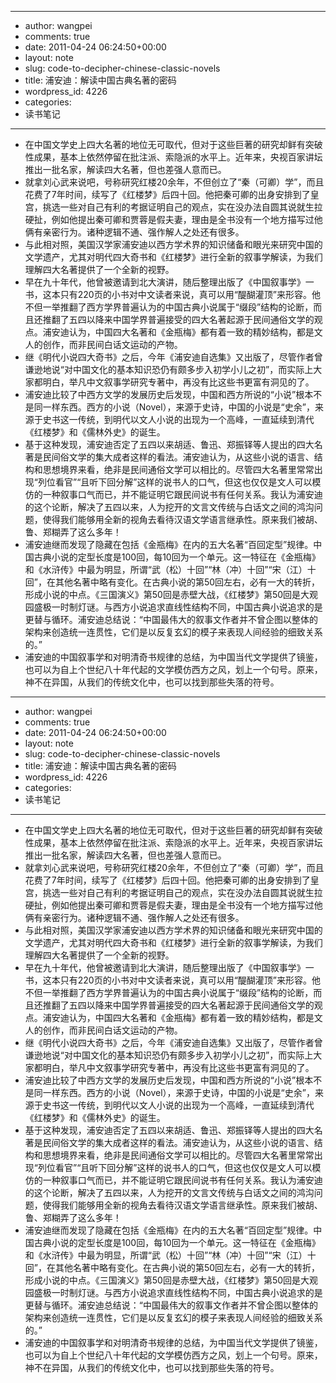 - --
- author: wangpei
- comments: true
- date: 2011-04-24 06:24:50+00:00
- layout: note
- slug: code-to-decipher-chinese-classic-novels
- title: 浦安迪：解读中国古典名著的密码
- wordpress_id: 4226
- categories:
- 读书笔记
- --
- 在中国文学史上四大名著的地位无可取代，但对于这些巨著的研究却鲜有突破性成果，基本上依然停留在批注派、索隐派的水平上。近年来，央视百家讲坛推出一批名家，解读四大名著，但也差强人意而已。
- 就拿刘心武来说吧，号称研究红楼20余年，不但创立了“秦（可卿）学”，而且花费了7年时间，续写了《红楼梦》后四十回。他把秦可卿的出身安排到了皇宫，挑选一些对自己有利的考据证明自己的观点，实在没办法自圆其说就生拉硬扯，例如他提出秦可卿和贾蓉是假夫妻，理由是全书没有一个地方描写过他俩有亲密行为。诸种逻辑不通、强作解人之处还有很多。
- 与此相对照，美国汉学家浦安迪以西方学术界的知识储备和眼光来研究中国的文学遗产，尤其对明代四大奇书和《红楼梦》进行全新的叙事学解读，为我们理解四大名著提供了一个全新的视野。
- 早在九十年代，他曾被邀请到北大演讲，随后整理出版了《中国叙事学》一书，这本只有220页的小书对中文读者来说，真可以用“醍醐灌顶”来形容。他不但一举推翻了西方学界普遍认为的中国古典小说属于“缀段”结构的论断，而且还推翻了五四以降来中国学界普遍接受的四大名著起源于民间通俗文学的观点。浦安迪认为，中国四大名著和《金瓶梅》都有着一致的精妙结构，都是文人的创作，而非民间白话文运动的产物。
- 继《明代小说四大奇书》之后，今年《浦安迪自选集》又出版了，尽管作者曾谦逊地说“对中国文化的基本知识恐仍有颇多步入初学小儿之初”，而实际上大家都明白，举凡中文叙事学研究专著中，再没有比这些书更富有洞见的了。
- 浦安迪比较了中西方文学的发展历史后发现，中国和西方所说的“小说”根本不是同一样东西。西方的小说（Novel），来源于史诗，中国的小说是“史余”，来源于史书这一传统，到明代以文人小说的出现为一个高峰，一直延续到清代《红楼梦》和《儒林外史》的诞生。
- 基于这种发现，浦安迪否定了五四以来胡适、鲁迅、郑振铎等人提出的四大名著是民间俗文学的集大成者这样的看法。浦安迪认为，从这些小说的语言、结构和思想境界来看，绝非是民间通俗文学可以相比的。尽管四大名著里常常出现“列位看官”“且听下回分解”这样的说书人的口气，但这也仅仅是文人可以模仿的一种叙事口气而已，并不能证明它跟民间说书有任何关系。我认为浦安迪的这个论断，解决了五四以来，人为挖开的文言文传统与白话文之间的鸿沟问题，使得我们能够用全新的视角去看待汉语文学语言继承性。原来我们被胡、鲁、郑糊弄了这么多年！
- 浦安迪继而发现了隐藏在包括《金瓶梅》在内的五大名著“百回定型”规律。中国古典小说的定型长度是100回，每10回为一个单元。这一特征在《金瓶梅》和《水浒传》中最为明显，所谓“武（松）十回”“林（冲）十回”“宋（江）十回”，在其他名著中略有变化。在古典小说的第50回左右，必有一大的转折，形成小说的中点。《三国演义》第50回是赤壁大战，《红楼梦》第50回是大观园盛极一时制灯谜。与西方小说追求直线性结构不同，中国古典小说追求的是更替与循环。浦安迪总结说：“中国最伟大的叙事文作者并不曾企图以整体的架构来创造统一连贯性，它们是以反复玄幻的模子来表现人间经验的细致关系的。”
- 浦安迪的中国叙事学和对明清奇书规律的总结，为中国当代文学提供了镜鉴，也可以为自上个世纪八十年代起的文学模仿西方之风，划上一个句号。原来，神不在异国，从我们的传统文化中，也可以找到那些失落的符号。
- --
- author: wangpei
- comments: true
- date: 2011-04-24 06:24:50+00:00
- layout: note
- slug: code-to-decipher-chinese-classic-novels
- title: 浦安迪：解读中国古典名著的密码
- wordpress_id: 4226
- categories:
- 读书笔记
- --
- 在中国文学史上四大名著的地位无可取代，但对于这些巨著的研究却鲜有突破性成果，基本上依然停留在批注派、索隐派的水平上。近年来，央视百家讲坛推出一批名家，解读四大名著，但也差强人意而已。
- 就拿刘心武来说吧，号称研究红楼20余年，不但创立了“秦（可卿）学”，而且花费了7年时间，续写了《红楼梦》后四十回。他把秦可卿的出身安排到了皇宫，挑选一些对自己有利的考据证明自己的观点，实在没办法自圆其说就生拉硬扯，例如他提出秦可卿和贾蓉是假夫妻，理由是全书没有一个地方描写过他俩有亲密行为。诸种逻辑不通、强作解人之处还有很多。
- 与此相对照，美国汉学家浦安迪以西方学术界的知识储备和眼光来研究中国的文学遗产，尤其对明代四大奇书和《红楼梦》进行全新的叙事学解读，为我们理解四大名著提供了一个全新的视野。
- 早在九十年代，他曾被邀请到北大演讲，随后整理出版了《中国叙事学》一书，这本只有220页的小书对中文读者来说，真可以用“醍醐灌顶”来形容。他不但一举推翻了西方学界普遍认为的中国古典小说属于“缀段”结构的论断，而且还推翻了五四以降来中国学界普遍接受的四大名著起源于民间通俗文学的观点。浦安迪认为，中国四大名著和《金瓶梅》都有着一致的精妙结构，都是文人的创作，而非民间白话文运动的产物。
- 继《明代小说四大奇书》之后，今年《浦安迪自选集》又出版了，尽管作者曾谦逊地说“对中国文化的基本知识恐仍有颇多步入初学小儿之初”，而实际上大家都明白，举凡中文叙事学研究专著中，再没有比这些书更富有洞见的了。
- 浦安迪比较了中西方文学的发展历史后发现，中国和西方所说的“小说”根本不是同一样东西。西方的小说（Novel），来源于史诗，中国的小说是“史余”，来源于史书这一传统，到明代以文人小说的出现为一个高峰，一直延续到清代《红楼梦》和《儒林外史》的诞生。
- 基于这种发现，浦安迪否定了五四以来胡适、鲁迅、郑振铎等人提出的四大名著是民间俗文学的集大成者这样的看法。浦安迪认为，从这些小说的语言、结构和思想境界来看，绝非是民间通俗文学可以相比的。尽管四大名著里常常出现“列位看官”“且听下回分解”这样的说书人的口气，但这也仅仅是文人可以模仿的一种叙事口气而已，并不能证明它跟民间说书有任何关系。我认为浦安迪的这个论断，解决了五四以来，人为挖开的文言文传统与白话文之间的鸿沟问题，使得我们能够用全新的视角去看待汉语文学语言继承性。原来我们被胡、鲁、郑糊弄了这么多年！
- 浦安迪继而发现了隐藏在包括《金瓶梅》在内的五大名著“百回定型”规律。中国古典小说的定型长度是100回，每10回为一个单元。这一特征在《金瓶梅》和《水浒传》中最为明显，所谓“武（松）十回”“林（冲）十回”“宋（江）十回”，在其他名著中略有变化。在古典小说的第50回左右，必有一大的转折，形成小说的中点。《三国演义》第50回是赤壁大战，《红楼梦》第50回是大观园盛极一时制灯谜。与西方小说追求直线性结构不同，中国古典小说追求的是更替与循环。浦安迪总结说：“中国最伟大的叙事文作者并不曾企图以整体的架构来创造统一连贯性，它们是以反复玄幻的模子来表现人间经验的细致关系的。”
- 浦安迪的中国叙事学和对明清奇书规律的总结，为中国当代文学提供了镜鉴，也可以为自上个世纪八十年代起的文学模仿西方之风，划上一个句号。原来，神不在异国，从我们的传统文化中，也可以找到那些失落的符号。
